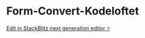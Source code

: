 # Form-Convert-Kodeloftet

[Edit in StackBlitz next generation editor ⚡️](https://stackblitz.com/~/github.com/FabAlien/Form-Convert-Kodeloftet)